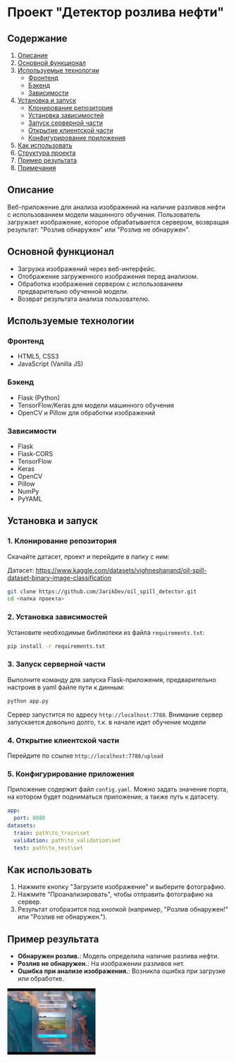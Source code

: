# Проект "Детектор розлива нефти"

## Содержание

1. [Описание](#описание)
2. [Основной функционал](#основной-функционал)
3. [Используемые технологии](#используемые-технологии)
    - [Фронтенд](#фронтенд)
    - [Бэкенд](#бэкенд)
    - [Зависимости](#зависимости)
4. [Установка и запуск](#установка-и-запуск)
    - [Клонирование репозитория](#1-клонирование-репозитория)
    - [Установка зависимостей](#2-установка-зависимостей)
    - [Запуск серверной части](#3-запуск-серверной-части)
    - [Открытие клиентской части](#4-открытие-клиентской-части)
    - [Конфигурирование приложения](#5-конфигурирование-приложения)
5. [Как использовать](#как-использовать)
6. [Структура проекта](#структура-проекта)
7. [Пример результата](#пример-результата)
8. [Примечания](#примечания)


## Описание

Веб-приложение для анализа изображений на наличие разливов нефти с использованием модели машинного обучения. Пользователь загружает изображение, которое обрабатывается сервером, возвращая результат: "Розлив обнаружен" или "Розлив не обнаружен".

## Основной функционал

- Загрузка изображений через веб-интерфейс.
- Отображение загруженного изображения перед анализом.
- Обработка изображения сервером с использованием предварительно обученной модели.
- Возврат результата анализа пользователю.

## Используемые технологии

### Фронтенд

- HTML5, CSS3
- JavaScript (Vanilla JS)

### Бэкенд

- Flask (Python)
- TensorFlow/Keras для модели машинного обучения
- OpenCV и Pillow для обработки изображений

### Зависимости

- Flask
- Flask-CORS
- TensorFlow
- Keras
- OpenCV
- Pillow
- NumPy
- PyYAML

## Установка и запуск

### 1. Клонирование репозитория

Скачайте датасет, проект и перейдите в папку с ним:

Датасет: https://www.kaggle.com/datasets/vighneshanand/oil-spill-dataset-binary-image-classification

```bash
git clone https://github.com/JarikDev/oil_spill_detector.git
cd <папка проекта>
```

### 2. Установка зависимостей

Установите необходимые библиотеки из файла `requirements.txt`:

```bash
pip install -r requirements.txt
```

### 3. Запуск серверной части

Выполните команду для запуска Flask-приложения, предварительно настроив в yaml файле пути к динным:

```bash
python app.py
```

Сервер запустится по адресу `http://localhost:7788`.
Внимание сервер запускается довольно долго, т.к. в начале идет обучение модели

### 4. Открытие клиентской части

Перейдите по ссылке `http://localhost:7788/upload`

### 5. Конфигурирование приложения

Приложение содержит файл `config.yaml`. Можно задать значение порта, на котором будет подниматься приложение, а также путь к датасету.

```Yaml
app:
  port: 8080
datasets:
  train: path\to_train\set
  validation: path\to_validation\set
  test: path\to_test\set
```

## Как использовать

1. Нажмите кнопку "Загрузите изображение" и выберите фотографию.
2. Нажмите "Проанализировать", чтобы отправить фотографию на сервер.
3. Результат отобразится под кнопкой (например, "Розлив обнаружен!" или "Розлив не обнаружен.").

## Пример результата

- **Обнаружен розлив.**: Модель определила наличие разлива нефти.
- **Розлив не обнаружен.**: На изображении разливов нет.
- **Ошибка при анализе изображения.**: Возникла ошибка при загрузке или обработке.

<img src="images/EcoVision.gif" width="200" height="150" />
